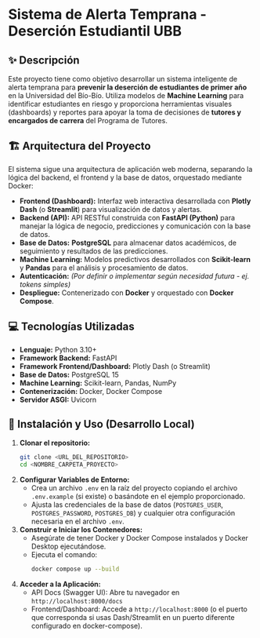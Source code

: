 # Sistema de Alerta Temprana - Deserción Estudiantil UBB

## ✨ Descripción

Este proyecto tiene como objetivo desarrollar un sistema inteligente de alerta temprana para **prevenir la deserción de estudiantes de primer año** en la Universidad del Bío-Bío. Utiliza modelos de **Machine Learning** para identificar estudiantes en riesgo y proporciona herramientas visuales (dashboards) y reportes para apoyar la toma de decisiones de **tutores y encargados de carrera** del Programa de Tutores.

## 🏗️ Arquitectura del Proyecto

El sistema sigue una arquitectura de aplicación web moderna, separando la lógica del backend, el frontend y la base de datos, orquestado mediante Docker:

* **Frontend (Dashboard):** Interfaz web interactiva desarrollada con **Plotly Dash** (o **Streamlit**) para visualización de datos y alertas.
* **Backend (API):** API RESTful construida con **FastAPI (Python)** para manejar la lógica de negocio, predicciones y comunicación con la base de datos.
* **Base de Datos:** **PostgreSQL** para almacenar datos académicos, de seguimiento y resultados de las predicciones.
* **Machine Learning:** Modelos predictivos desarrollados con **Scikit-learn** y **Pandas** para el análisis y procesamiento de datos.
* **Autenticación:** *(Por definir o implementar según necesidad futura - ej. tokens simples)*
* **Despliegue:** Contenerizado con **Docker** y orquestado con **Docker Compose**.

## 💻 Tecnologías Utilizadas

* **Lenguaje:** Python 3.10+
* **Framework Backend:** FastAPI
* **Framework Frontend/Dashboard:** Plotly Dash (o Streamlit)
* **Base de Datos:** PostgreSQL 15
* **Machine Learning:** Scikit-learn, Pandas, NumPy
* **Contenerización:** Docker, Docker Compose
* **Servidor ASGI:** Uvicorn

## 🚀 Instalación y Uso (Desarrollo Local)

1.  **Clonar el repositorio:**
    ```bash
    git clone <URL_DEL_REPOSITORIO>
    cd <NOMBRE_CARPETA_PROYECTO>
    ```
2.  **Configurar Variables de Entorno:**
    * Crea un archivo `.env` en la raíz del proyecto copiando el archivo `.env.example` (si existe) o basándote en el ejemplo proporcionado.
    * Ajusta las credenciales de la base de datos (`POSTGRES_USER`, `POSTGRES_PASSWORD`, `POSTGRES_DB`) y cualquier otra configuración necesaria en el archivo `.env`.
3.  **Construir e Iniciar los Contenedores:**
    * Asegúrate de tener Docker y Docker Compose instalados y Docker Desktop ejecutándose.
    * Ejecuta el comando:
        ```bash
        docker compose up --build
        ```
4.  **Acceder a la Aplicación:**
    * API Docs (Swagger UI): Abre tu navegador en `http://localhost:8000/docs`
    * Frontend/Dashboard: Accede a `http://localhost:8000` (o el puerto que corresponda si usas Dash/Streamlit en un puerto diferente configurado en docker-compose).
